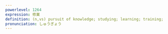 ```yaml
---
powerlevel: 1264
expression: 修業
definition: (n,vs) pursuit of knowledge; studying; learning; training; ascetic practice; ascetic practise; discipline; (P)
pronunciation: しゅうぎょう
---
```

